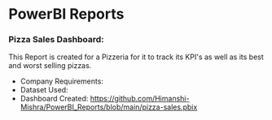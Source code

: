 # PowerBI Reports

### Pizza Sales Dashboard:

This Report is created for a Pizzeria for it to track its KPI's as well as its best and worst selling pizzas.
- Company Requirements:
- Dataset Used:  
- Dashboard Created: https://github.com/Himanshi-Mishra/PowerBI_Reports/blob/main/pizza-sales.pbix
